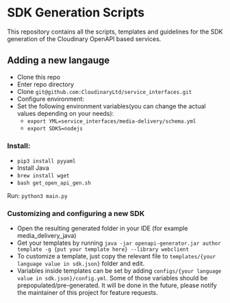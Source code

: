 # SDK Generation Scripts

This repository contains all the scripts, templates and guidelines 
for the SDK generation of the Cloudinary OpenAPI based services.

## Adding a new langauge

* Clone this repo
* Enter repo directory
* Clone `git@github.com:CloudinaryLtd/service_interfaces.git`
* Configure environment:
* Set the following environment variables(you can change the actual values depending on your needs):
  * `export YML=service_interfaces/media-delivery/schema.yml`
  * `export SDKS=nodejs`

### Install:

* `pip3 install pyyaml`
* Install Java
* `brew install wget`
* `bash get_open_api_gen.sh`

Run: `python3 main.py`


### Customizing and configuring a new SDK

* Open the resulting generated folder in your IDE (for example media_delivery_java)
* Get your templates by running `java -jar openapi-generator.jar author template -g {put your template here} --library webclient`
* To customize a template, just copy the relevant file to `templates/{your language value in sdk.json}` folder and edit.
* Variables inside templates can be set by adding `configs/{your language value in sdk.json}/config.yml`. 
Some of those variables should be prepopulated/pre-generated.
It will be done in the future, please notify the maintainer of this project for feature requests.
